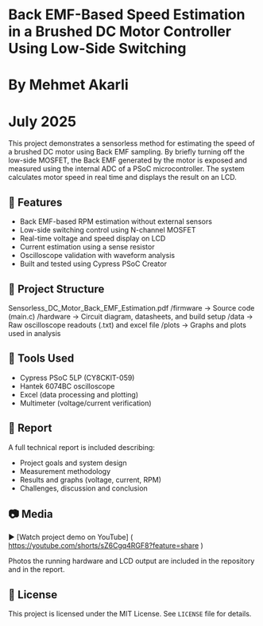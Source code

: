 # Back EMF-Based Speed Estimation in a Brushed DC Motor Controller Using Low-Side Switching
# By Mehmet Akarli
# July 2025

This project demonstrates a sensorless method for estimating the speed of a brushed DC motor using Back EMF sampling. By briefly turning off the low-side MOSFET, the Back EMF generated by the motor is exposed and measured using the internal ADC of a PSoC microcontroller. The system calculates motor speed in real time and displays the result on an LCD.

## 📌 Features

- Back EMF-based RPM estimation without external sensors
- Low-side switching control using N-channel MOSFET
- Real-time voltage and speed display on LCD
- Current estimation using a sense resistor
- Oscilloscope validation with waveform analysis
- Built and tested using Cypress PSoC Creator

## 📁 Project Structure

Sensorless_DC_Motor_Back_EMF_Estimation.pdf
/firmware   → Source code (main.c)
/hardware   → Circuit diagram, datasheets, and build setup
/data       → Raw oscilloscope readouts (.txt) and excel file
/plots      → Graphs and plots used in analysis


## 🧪 Tools Used

- Cypress PSoC 5LP (CY8CKIT-059)
- Hantek 6074BC oscilloscope
- Excel (data processing and plotting)
- Multimeter (voltage/current verification)

## 📝 Report

A full technical report is included describing:
- Project goals and system design
- Measurement methodology
- Results and graphs (voltage, current, RPM)
- Challenges, discussion and conclusion

## 📷 Media

▶️ [Watch project demo on YouTube] ( https://youtube.com/shorts/sZ6Cgq4RGF8?feature=share )

Photos the running hardware and LCD output are included in the repository and in the report.

## 🔗 License

This project is licensed under the MIT License. See `LICENSE` file for details.
